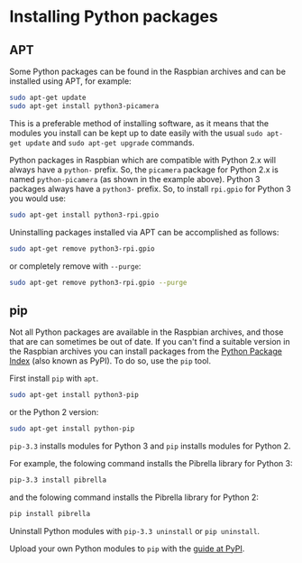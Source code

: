 # Installing Python packages

## APT

Some Python packages can be found in the Raspbian archives and can be installed using APT, for example:

```bash
sudo apt-get update
sudo apt-get install python3-picamera
```

This is a preferable method of installing software, as it means that the modules you install can be kept up to date easily with the usual `sudo apt-get update` and `sudo apt-get upgrade` commands.

Python packages in Raspbian which are compatible with Python 2.x will always have a `python-` prefix. So, the `picamera` package for Python 2.x is named `python-picamera` (as shown in the example above). Python 3 packages always have a `python3-` prefix. So, to install `rpi.gpio` for Python 3 you would use:

```bash
sudo apt-get install python3-rpi.gpio
```

Uninstalling packages installed via APT can be accomplished as follows:

```bash
sudo apt-get remove python3-rpi.gpio
```

or completely remove with `--purge`:

```bash
sudo apt-get remove python3-rpi.gpio --purge
```

## pip

Not all Python packages are available in the Raspbian archives, and those that are can sometimes be out of date. If you can't find a suitable version in the Raspbian archives you can install packages from the [Python Package Index](http://pypi.python.org/) (also known as PyPI). To do so, use the `pip` tool.

First install `pip` with `apt`.

```bash
sudo apt-get install python3-pip
```

or the Python 2 version:

```bash
sudo apt-get install python-pip
```

`pip-3.3` installs modules for Python 3 and `pip` installs modules for Python 2.

For example, the folowing command installs the Pibrella library for Python 3:

```bash
pip-3.3 install pibrella
```

and the folowing command installs the Pibrella library for Python 2:

```bash
pip install pibrella
```

Uninstall Python modules with `pip-3.3 uninstall` or `pip uninstall`.

Upload your own Python modules to `pip` with the [guide at PyPI](https://wiki.python.org/moin/CheeseShopTutorial#Submitting_Packages_to_the_Package_Index).
